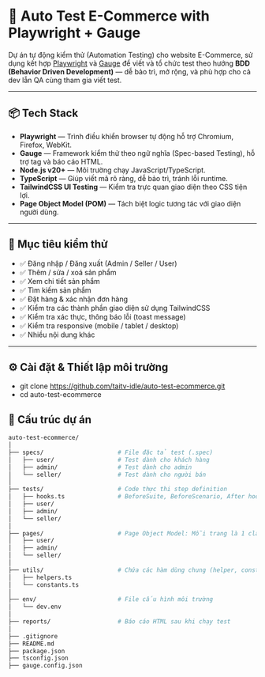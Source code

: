 # 🎯 Auto Test E-Commerce with Playwright + Gauge

Dự án tự động kiểm thử (Automation Testing) cho website E-Commerce, sử dụng kết hợp [Playwright](https://playwright.dev/) và [Gauge](https://gauge.org/) để viết và tổ chức test theo hướng **BDD (Behavior Driven Development)** — dễ bảo trì, mở rộng, và phù hợp cho cả dev lẫn QA cùng tham gia viết test.

---

## 📦 Tech Stack

- **Playwright** — Trình điều khiển browser tự động hỗ trợ Chromium, Firefox, WebKit.
- **Gauge** — Framework kiểm thử theo ngữ nghĩa (Spec-based Testing), hỗ trợ tag và báo cáo HTML.
- **Node.js v20+** — Môi trường chạy JavaScript/TypeScript.
- **TypeScript** — Giúp viết mã rõ ràng, dễ bảo trì, tránh lỗi runtime.
- **TailwindCSS UI Testing** — Kiểm tra trực quan giao diện theo CSS tiện lợi.
- **Page Object Model (POM)** — Tách biệt logic tương tác với giao diện người dùng.

---

## 🎯 Mục tiêu kiểm thử

- ✅ Đăng nhập / Đăng xuất (Admin / Seller / User)
- ✅ Thêm / sửa / xoá sản phẩm
- ✅ Xem chi tiết sản phẩm
- ✅ Tìm kiếm sản phẩm
- ✅ Đặt hàng & xác nhận đơn hàng
- ✅ Kiểm tra các thành phần giao diện sử dụng TailwindCSS
- ✅ Kiểm tra xác thực, thông báo lỗi (toast message)
- ✅ Kiểm tra responsive (mobile / tablet / desktop)
- ✅ Nhiều nội dung khác

---
## ⚙️ Cài đặt & Thiết lập môi trường
- git clone https://github.com/taitv-idle/auto-test-ecommerce.git
- cd auto-test-ecommerce

## 📁 Cấu trúc dự án

```bash
auto-test-ecommerce/
│
├── specs/                     # File đặc tả test (.spec)
│   ├── user/                  # Test dành cho khách hàng
│   ├── admin/                 # Test dành cho admin
│   └── seller/                # Test dành cho người bán
│
├── tests/                     # Code thực thi step definition
│   ├── hooks.ts               # BeforeSuite, BeforeScenario, After hooks...
│   ├── user/
│   ├── admin/
│   └── seller/
│
├── pages/                     # Page Object Model: Mỗi trang là 1 class
│   ├── user/
│   ├── admin/
│   └── seller/
│
├── utils/                     # Chứa các hàm dùng chung (helper, constants...)
│   ├── helpers.ts
│   └── constants.ts
│
├── env/                       # File cấu hình môi trường
│   └── dev.env
│
├── reports/                   # Báo cáo HTML sau khi chạy test
│
├── .gitignore
├── README.md
├── package.json
├── tsconfig.json
├── gauge.config.json
